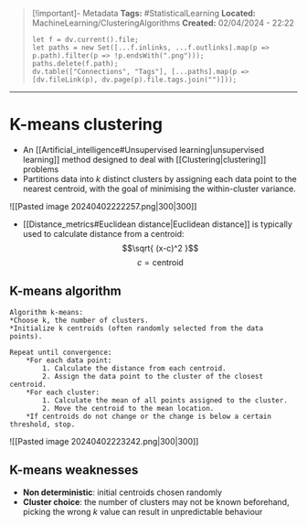 > [!important]- Metadata
> **Tags:** #StatisticalLearning 
> **Located:** MachineLearning/ClusteringAlgorithms
> **Created:** 02/04/2024 - 22:22
> ```dataviewjs
> let f = dv.current().file;
> let paths = new Set([...f.inlinks, ...f.outlinks].map(p => p.path).filter(p => !p.endsWith(".png")));
> paths.delete(f.path);
> dv.table(["Connections", "Tags"], [...paths].map(p => [dv.fileLink(p), dv.page(p).file.tags.join("")]));
> ```

___
# K-means clustering

- An [[Artificial_intelligence#Unsupervised learning|unsupervised learning]] method designed to deal with [[Clustering|clustering]] problems
- Partitions data into $k$ distinct clusters by assigning each data point to the nearest centroid, with the goal of minimising the within-cluster variance. 

![[Pasted image 20240402222257.png|300|300]]

- [[Distance_metrics#Euclidean distance|Euclidean distance]] is typically used to calculate distance from a  centroid:
$$\sqrt{ (x-c)^2 }$$
$$c=\text{centroid }$$

## K-means algorithm
```
Algorithm k-means:
*Choose k, the number of clusters.
*Initialize k centroids (often randomly selected from the data points).

Repeat until convergence:
    *For each data point:
        1. Calculate the distance from each centroid.
        2. Assign the data point to the cluster of the closest centroid.
    *For each cluster:
        1. Calculate the mean of all points assigned to the cluster.
        2. Move the centroid to the mean location.
    *If centroids do not change or the change is below a certain threshold, stop.
```


![[Pasted image 20240402223242.png|300|300]]

## K-means weaknesses
- **Non deterministic**: initial centroids chosen randomly 
- **Cluster choice**: the number of clusters may not be known beforehand, picking the wrong $k$ value can result in unpredictable behaviour 
